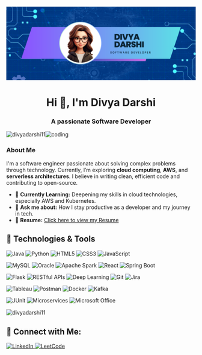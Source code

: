 ![logo](https://github.com/divyadarshi11/divyadarshi11/blob/main/Banner.png)
<h1 align="center">Hi 👋, I'm Divya Darshi</h1>
<h3 align="center">A passionate Software Developer</h3>

<img align="right" alt="coding" width="400" src="https://encrypted-tbn0.gstatic.com/images?q=tbn:ANd9GcRO_DiG4xAUqU0OrwJqu1Py4Tk3n2UUCtTN9Q&s">

<p align="left"> <img src="https://komarev.com/ghpvc/?username=divyadarshi11&label=Profile%20views&color=0e75b6&style=flat" alt="divyadarshi11" /> </p>



### About Me

I'm a software engineer passionate about solving complex problems through technology. Currently, I’m exploring **cloud computing**, **AWS**, and **serverless architectures**. I believe in writing clean, efficient code and contributing to open-source.

- 🌱 **Currently Learning:** Deepening my skills in cloud technologies, especially AWS and Kubernetes.
- 💬 **Ask me about:** How I stay productive as a developer and my journey in tech.
- 📄 **Resume:** [Click here to view my Resume](https://github.com/divyadarshi11/divyadarshi11/raw/main/Divya_Darshi_Resume.pdf)



<!--<p><img align="left" src="https://github-readme-stats.vercel.app/api/top-langs?username=divyadarshi11&show_icons=true&locale=en" alt="divyadarshi11" /></p> -->
<!-- <p>&nbsp;<img align="center" src="https://github-readme-stats.vercel.app/api?username=divyadarshi11&show_icons=true&locale=en&rand=<random_number>" alt="divyadarshi11" /></p> -->


## 🚀 Technologies & Tools

![Java](https://img.shields.io/badge/Java-007396?style=flat&logo=java&logoColor=white)
![Python](https://img.shields.io/badge/Python-3776AB?style=flat&logo=python&logoColor=white)
![HTML5](https://img.shields.io/badge/HTML5-E34F26?style=flat&logo=html5&logoColor=white)
![CSS3](https://img.shields.io/badge/CSS3-1572B6?style=flat&logo=css3&logoColor=white)
![JavaScript](https://img.shields.io/badge/JavaScript-F7DF1E?style=flat&logo=javascript&logoColor=black)

<!-- MySQL -->
![MySQL](https://img.shields.io/badge/MySQL-4479A1?style=flat&logo=mysql&logoColor=white)
![Oracle](https://img.shields.io/badge/Oracle-F80000?style=flat&logo=oracle&logoColor=white)
![Apache Spark](https://img.shields.io/badge/Apache%20Spark-E25A1C?style=flat&logo=apache-spark&logoColor=white)
![React](https://img.shields.io/badge/React-61DAFB?style=flat&logo=react&logoColor=black)
![Spring Boot](https://img.shields.io/badge/Spring%20Boot-6DB33F?style=flat&logo=springboot&logoColor=white)

<!-- Flask -->
![Flask](https://img.shields.io/badge/Flask-000000?style=flat&logo=flask&logoColor=white)
![RESTful APIs](https://img.shields.io/badge/RESTful%20APIs-25D366?style=flat&logo=api&logoColor=white)
![Deep Learning](https://img.shields.io/badge/Deep%20Learning-FF7F50?style=flat&logo=python&logoColor=white)
![Git](https://img.shields.io/badge/Git-F1502F?style=flat&logo=git&logoColor=white)
![Jira](https://img.shields.io/badge/Jira-0052CC?style=flat&logo=jira&logoColor=white)

<!-- Tableau -->
![Tableau](https://img.shields.io/badge/Tableau-E97627?style=flat&logo=tableau&logoColor=white)
![Postman](https://img.shields.io/badge/Postman-FF6C37?style=flat&logo=postman&logoColor=white)
![Docker](https://img.shields.io/badge/Docker-2496ED?style=flat&logo=docker&logoColor=white)
![Kafka](https://img.shields.io/badge/Apache%20Kafka-231F20?style=flat&logo=apache-kafka&logoColor=white)

![JUnit](https://img.shields.io/badge/JUnit-25A162?style=flat&logo=junit&logoColor=white)
![Microservices](https://img.shields.io/badge/Microservices-00B0B9?style=flat&logo=docker&logoColor=white)
![Microsoft Office](https://img.shields.io/badge/Microsoft%20Office-2C6BB2?style=flat&logo=microsoft-office&logoColor=white)


<p><img align="center" src="https://github-readme-streak-stats.herokuapp.com/?user=divyadarshi11&" alt="divyadarshi11" /></p>

## 🤝 Connect with Me:

<p>
<a href="https://www.linkedin.com/in/divya5darshi/" target="_blank">
  <img src="https://img.shields.io/badge/LinkedIn-0A66C2?style=flat&logo=linkedin&logoColor=white" alt="LinkedIn" />
</a>
<a href="https://leetcode.com/u/divyauta/" target="_blank">
  <img src="https://img.shields.io/badge/LeetCode-FFA116?style=flat&logo=leetcode&logoColor=white" alt="LeetCode" />
</a>
</p>
